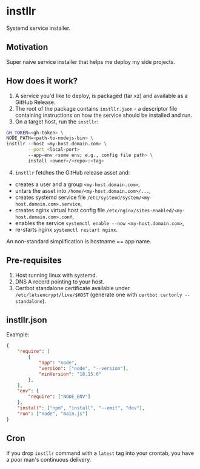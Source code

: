 # instllr

Systemd service installer.

## Motivation

Super naive service installer that helps me deploy my side projects.

## How does it work?

1. A service you'd like to deploy, is packaged (tar xz) and available as a GitHub Release.
2. The root of the package contains `instllr.json` - a descriptor file containing instructions on how the service should be installed and run.
3. On a target host, run the `instllr`:
```sh
GH_TOKEN=<gh-token> \
NODE_PATH=<path-to-nodejs-bin> \
instllr --host <my-host.domain.com> \
        --port <local-port>
        --app-env <some env; e.g., config file path> \
        install <owner>/<repo>:<tag>
```
4. `instllr` fetches the GitHub release asset and:
* creates a user and a group `<my-host.domain.com>`,
* untars the asset into `/home/<my-host.domain.com>/...`,
* creates systemd service file `/etc/systemd/system/<my-host.domain.com>.service`,
* creates nginx virtual host config file `/etc/nginx/sites-enabled/<my-host.domain.com>.conf`,
* enables the service `systemctl enable --now <my-host.domain.com>`,
* re-starts nginx `systemctl restart nginx`.

An non-standard simplification is hostname == app name.

## Pre-requisites

1. Host running linux with systemd.
2. DNS A record pointing to your host.
3. Certbot standalone certificate available under `/etc/letsencrypt/live/$HOST` (generate one with `certbot certonly --standalone`).

## instllr.json

Example:

```json
{
    "require": [
        {
            "app": "node",
            "version": ["node", "--version"],
            "minVersion": "18.15.0"
        },
    ],
    "env": {
        "require": ["NODE_ENV"]
    },
    "install": ["npm", "install", "--omit", "dev"],
    "run": ["node", "main.js"]
}
```

## Cron

If you drop `instllr` command with a `latest` tag into your crontab, you have a poor man's continuous delivery.
